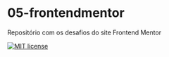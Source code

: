 # 05-frontendmentor
 Repositório com os desafios do site Frontend Mentor

 [![MIT license](https://img.shields.io/badge/License-MIT-blue.svg)](https://lbesson.mit-license.org/)
